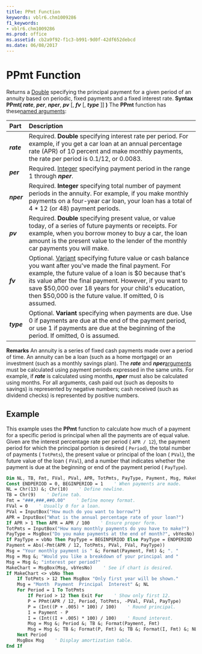 ```yaml
---
title: PPmt Function
keywords: vblr6.chm1009286
f1_keywords:
- vblr6.chm1009286
ms.prod: office
ms.assetid: cb2a9f92-f1c3-b991-9d0f-42df652debcd
ms.date: 06/08/2017
---
```



# PPmt Function



Returns a [Double](../../Glossary/vbe-glossary.md) specifying the principal payment for a given period of an annuity based on periodic, fixed payments and a fixed interest rate.
 **Syntax**
 **PPmt( _rate_**, **_per_**, **_nper_**, **_pv_** [, **_fv_** [, **_type_** ]] **)**
The  **PPmt** function has these[named arguments](../../Glossary/vbe-glossary.md):


|**Part**|**Description**|
|:-----|:-----|
|**_rate_**|Required.  **Double** specifying interest rate per period. For example, if you get a car loan at an annual percentage rate (APR) of 10 percent and make monthly payments, the rate per period is 0.1/12, or 0.0083.|
|**_per_**|Required. [Integer](../../Glossary/vbe-glossary.md) specifying payment period in the range 1 through **_nper_**.|
|**_nper_**|Required.  **Integer** specifying total number of payment periods in the annuity. For example, if you make monthly payments on a four-year car loan, your loan has a total of 4 * 12 (or 48) payment periods.|
|**_pv_**|Required.  **Double** specifying present value, or value today, of a series of future payments or receipts. For example, when you borrow money to buy a car, the loan amount is the present value to the lender of the monthly car payments you will make.|
|**_fv_**|Optional. [Variant](../../Glossary/vbe-glossary.md) specifying future value or cash balance you want after you've made the final payment. For example, the future value of a loan is $0 because that's its value after the final payment. However, if you want to save $50,000 over 18 years for your child's education, then $50,000 is the future value. If omitted, 0 is assumed.|
|**_type_**|Optional.  **Variant** specifying when payments are due. Use 0 if payments are due at the end of the payment period, or use 1 if payments are due at the beginning of the period. If omitted, 0 is assumed.|

 **Remarks**
An annuity is a series of fixed cash payments made over a period of time. An annuity can be a loan (such as a home mortgage) or an investment (such as a monthly savings plan).
The  **_rate_** and **_nper_**[arguments](../../Glossary/vbe-glossary.md) must be calculated using payment periods expressed in the same units. For example, if **_rate_** is calculated using months, **_nper_** must also be calculated using months.
For all arguments, cash paid out (such as deposits to savings) is represented by negative numbers; cash received (such as dividend checks) is represented by positive numbers.

## Example

This example uses the  **PPmt** function to calculate how much of a payment for a specific period is principal when all the payments are of equal value. Given are the interest percentage rate per period ( `APR / 12`), the payment period for which the principal portion is desired ( `Period`), the total number of payments ( `TotPmts`), the present value or principal of the loan ( `PVal`), the future value of the loan ( `FVal`), and a number that indicates whether the payment is due at the beginning or end of the payment period ( `PayType`).


```vb
Dim NL, TB, Fmt, FVal, PVal, APR, TotPmts, PayType, Payment, Msg, MakeChart, Period, P, I
Const ENDPERIOD = 0, BEGINPERIOD = 1    ' When payments are made.
NL = Chr(13) &; Chr(10)    ' Define newline.
TB = Chr(9)    ' Define tab.
Fmt = "###,###,##0.00"    ' Define money format.
FVal = 0    ' Usually 0 for a loan.
PVal = InputBox("How much do you want to borrow?")
APR = InputBox("What is the annual percentage rate of your loan?")
If APR > 1 Then APR = APR / 100    ' Ensure proper form.
TotPmts = InputBox("How many monthly payments do you have to make?")
PayType = MsgBox("Do you make payments at the end of month?", vbYesNo)
If PayType = vbNo Then PayType = BEGINPERIOD Else PayType = ENDPERIOD
Payment = Abs(-Pmt(APR / 12, TotPmts, PVal, FVal, PayType))
Msg = "Your monthly payment is " &; Format(Payment, Fmt) &; ". "
Msg = Msg &; "Would you like a breakdown of your principal and "
Msg = Msg &; "interest per period?"
MakeChart = MsgBox(Msg, vbYesNo)    ' See if chart is desired.
If MakeChart <> vbNo Then
    If TotPmts > 12 Then MsgBox "Only first year will be shown."
    Msg = "Month  Payment  Principal  Interest" &; NL
    For Period = 1 To TotPmts
        If Period > 12 Then Exit For    ' Show only first 12.
        P = PPmt(APR / 12, Period, TotPmts, -PVal, FVal, PayType)
        P = (Int((P + .005) * 100) / 100)    ' Round principal.
        I = Payment - P
        I = (Int((I + .005) * 100) / 100)    ' Round interest.
        Msg = Msg &; Period &; TB &; Format(Payment, Fmt)
        Msg = Msg &; TB &; Format(P, Fmt) &; TB &; Format(I, Fmt) &; NL
    Next Period
    MsgBox Msg    ' Display amortization table.
End If

```


